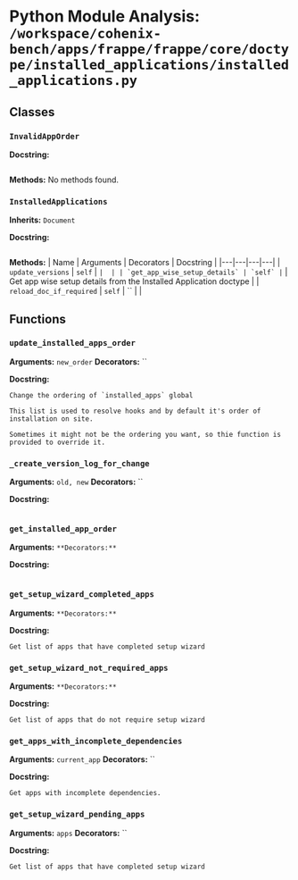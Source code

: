 # Python Module Analysis: `/workspace/cohenix-bench/apps/frappe/frappe/core/doctype/installed_applications/installed_applications.py`

## Classes

### `InvalidAppOrder`


**Docstring:**
```

```

**Methods:**
No methods found.

### `InstalledApplications`
**Inherits:** `Document`


**Docstring:**
```

```

**Methods:**
| Name | Arguments | Decorators | Docstring |
|---|---|---|---|
| `update_versions` | `self` | `` |  |
| `get_app_wise_setup_details` | `self` | `` | Get app wise setup details from the Installed Application doctype |
| `reload_doc_if_required` | `self` | `` |  |





## Functions

### `update_installed_apps_order`
**Arguments:** `new_order`
**Decorators:** ``

**Docstring:**
```
Change the ordering of `installed_apps` global

This list is used to resolve hooks and by default it's order of installation on site.

Sometimes it might not be the ordering you want, so thie function is provided to override it.
```
### `_create_version_log_for_change`
**Arguments:** `old, new`
**Decorators:** ``

**Docstring:**
```

```
### `get_installed_app_order`
**Arguments:** ``
**Decorators:** ``

**Docstring:**
```

```
### `get_setup_wizard_completed_apps`
**Arguments:** ``
**Decorators:** ``

**Docstring:**
```
Get list of apps that have completed setup wizard
```
### `get_setup_wizard_not_required_apps`
**Arguments:** ``
**Decorators:** ``

**Docstring:**
```
Get list of apps that do not require setup wizard
```
### `get_apps_with_incomplete_dependencies`
**Arguments:** `current_app`
**Decorators:** ``

**Docstring:**
```
Get apps with incomplete dependencies.
```
### `get_setup_wizard_pending_apps`
**Arguments:** `apps`
**Decorators:** ``

**Docstring:**
```
Get list of apps that have completed setup wizard
```

